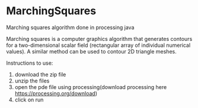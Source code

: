 # MarchingSquares
Marching squares algorithm done in processing java


Marching squares is a computer graphics algorithm that generates contours for a two-dimensional scalar field (rectangular array of individual numerical values). A similar method can be used to contour 2D triangle meshes.


Instructions to use:
1. download the zip file
2. unzip the files
3. open the pde file using processing(download processing here https://processing.org/download)
4. click on run
